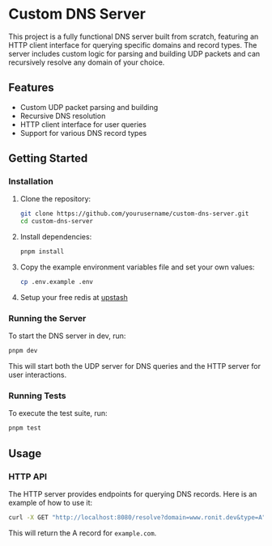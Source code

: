 # Custom DNS Server

This project is a fully functional DNS server built from scratch, featuring an HTTP client interface for querying specific domains and record types. The server includes custom logic for parsing and building UDP packets and can recursively resolve any domain of your choice.

## Features

- Custom UDP packet parsing and building
- Recursive DNS resolution
- HTTP client interface for user queries
- Support for various DNS record types

## Getting Started

### Installation

1. Clone the repository:

   ```sh
   git clone https://github.com/yourusername/custom-dns-server.git
   cd custom-dns-server
   ```

2. Install dependencies:

   ```sh
   pnpm install
   ```

3. Copy the example environment variables file and set your own values:

   ```sh
   cp .env.example .env
   ```

4. Setup your free redis at [upstash](https://console.upstash.com/redis/)

### Running the Server

To start the DNS server in dev, run:

```sh
pnpm dev
```

This will start both the UDP server for DNS queries and the HTTP server for user interactions.

### Running Tests

To execute the test suite, run:

```sh
pnpm test
```

## Usage

### HTTP API

The HTTP server provides endpoints for querying DNS records. Here is an example of how to use it:

```sh
curl -X GET "http://localhost:8080/resolve?domain=www.ronit.dev&type=A"
```

This will return the A record for `example.com`.




